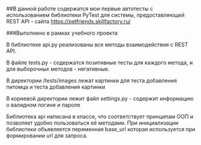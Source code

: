 ##В данной работе содержатся мои первые автотесты с использованием библиотеки PyTest для системы, предоставляющей REST API - сайта https://petfriends.skillfactory.ru/

###Выполнено в рамках учебного проекта

В библиотеке api.py реализованы все методы взаимодействия с REST API.

В файле tests.py - содержатся позитивные тесты для каждого метода, и для выборочных методов - негативные.

В директории /tests/images лежат картинки для теста добавления питомца и теста добавления картинки

В корневой директории лежит файл settings.py - содержит информацию о валидном логине и пароле

Библиотека api написана в классе, что соответствует принципам ООП и позволяет удобно пользоваться её методами. При инициализации библиотеки объявляется переменная base_url которая используется при формировании url для запроса.
